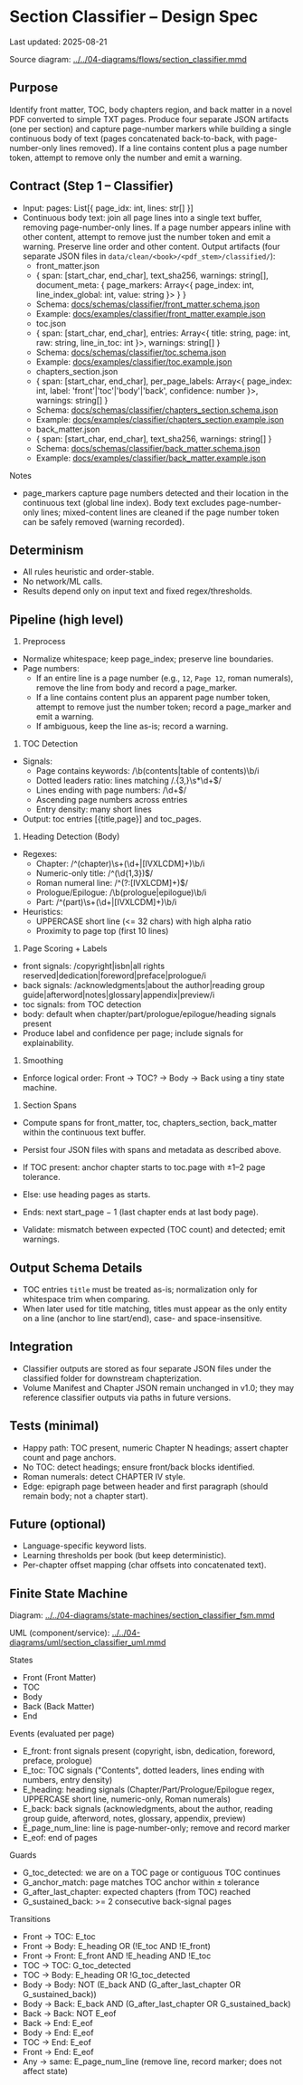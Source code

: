 # Section Classifier – Design Spec

Last updated: 2025-08-21

Source diagram: [../../04-diagrams/flows/section_classifier.mmd](../../04-diagrams/flows/section_classifier.mmd)

## Purpose

Identify front matter, TOC, body chapters region, and back matter in a novel PDF converted to simple TXT pages. Produce four separate JSON artifacts (one per section) and capture page-number markers while building a single continuous body of text (pages concatenated back-to-back, with page-number-only lines removed). If a line contains content plus a page number token, attempt to remove only the number and emit a warning.

## Contract (Step 1 – Classifier)

- Input: pages: List[{ page_idx: int, lines: str[] }]
- Continuous body text: join all page lines into a single text buffer, removing page-number-only lines. If a page number appears inline with other content, attempt to remove just the number token and emit a warning. Preserve line order and other content.
Output artifacts (four separate JSON files in `data/clean/<book>/<pdf_stem>/classified/`):
  - front_matter.json
  - { span: [start_char, end_char], text_sha256, warnings: string[], document_meta: { page_markers: Array<{ page_index: int, line_index_global: int, value: string }> } }
  - Schema: [docs/schemas/classifier/front_matter.schema.json](schemas/classifier/front_matter.schema.json)
  - Example: [docs/examples/classifier/front_matter.example.json](examples/classifier/front_matter.example.json)
  - toc.json
  - { span: [start_char, end_char], entries: Array<{ title: string, page: int, raw: string, line_in_toc: int }>, warnings: string[] }
  - Schema: [docs/schemas/classifier/toc.schema.json](schemas/classifier/toc.schema.json)
  - Example: [docs/examples/classifier/toc.example.json](examples/classifier/toc.example.json)
  - chapters_section.json
  - { span: [start_char, end_char], per_page_labels: Array<{ page_index: int, label: 'front'|'toc'|'body'|'back', confidence: number }>, warnings: string[] }
  - Schema: [docs/schemas/classifier/chapters_section.schema.json](schemas/classifier/chapters_section.schema.json)
  - Example: [docs/examples/classifier/chapters_section.example.json](examples/classifier/chapters_section.example.json)
  - back_matter.json
  - { span: [start_char, end_char], text_sha256, warnings: string[] }
  - Schema: [docs/schemas/classifier/back_matter.schema.json](schemas/classifier/back_matter.schema.json)
  - Example: [docs/examples/classifier/back_matter.example.json](examples/classifier/back_matter.example.json)

Notes

- page_markers capture page numbers detected and their location in the continuous text (global line index). Body text excludes page-number-only lines; mixed-content lines are cleaned if the page number token can be safely removed (warning recorded).

## Determinism

- All rules heuristic and order-stable.
- No network/ML calls.
- Results depend only on input text and fixed regex/thresholds.

## Pipeline (high level)

1. Preprocess

- Normalize whitespace; keep page_index; preserve line boundaries.
- Page numbers:
  - If an entire line is a page number (e.g., `12`, `Page 12`, roman numerals), remove the line from body and record a page_marker.
  - If a line contains content plus an apparent page number token, attempt to remove just the number token; record a page_marker and emit a warning.
  - If ambiguous, keep the line as-is; record a warning.

1. TOC Detection

- Signals:
  - Page contains keywords: /\\b(contents|table of contents)\\b/i
  - Dotted leaders ratio: lines matching /.{3,}\\s\*\\d+$/
  - Lines ending with page numbers: /\\d+$/
  - Ascending page numbers across entries
  - Entry density: many short lines
- Output: toc entries [{title,page}] and toc_pages.

1. Heading Detection (Body)

- Regexes:
  - Chapter: /^(chapter)\\s+(\\d+|[IVXLCDM]+)\\b/i
  - Numeric-only title: /^(\\d{1,3})$/
  - Roman numeral line: /^(?:[IVXLCDM]+)$/
  - Prologue/Epilogue: /\\b(prologue|epilogue)\\b/i
  - Part: /^(part)\\s+(\\d+|[IVXLCDM]+)\\b/i
- Heuristics:
  - UPPERCASE short line (\<= 32 chars) with high alpha ratio
  - Proximity to page top (first 10 lines)

1. Page Scoring + Labels

- front signals: /copyright|isbn|all rights reserved|dedication|foreword|preface|prologue/i
- back signals: /acknowledgments|about the author|reading group guide|afterword|notes|glossary|appendix|preview/i
- toc signals: from TOC detection
- body: default when chapter/part/prologue/epilogue/heading signals present
- Produce label and confidence per page; include signals for explainability.

1. Smoothing

- Enforce logical order: Front → TOC? → Body → Back using a tiny state machine.

1. Section Spans

- Compute spans for front_matter, toc, chapters_section, back_matter within the continuous text buffer.
- Persist four JSON files with spans and metadata as described above.

- If TOC present: anchor chapter starts to toc.page with ±1–2 page tolerance.
- Else: use heading pages as starts.
- Ends: next start_page − 1 (last chapter ends at last body page).
- Validate: mismatch between expected (TOC count) and detected; emit warnings.

## Output Schema Details

- TOC entries `title` must be treated as-is; normalization only for whitespace trim when comparing.
- When later used for title matching, titles must appear as the only entity on a line (anchor to line start/end), case- and space-insensitive.

## Integration

- Classifier outputs are stored as four separate JSON files under the classified folder for downstream chapterization.
- Volume Manifest and Chapter JSON remain unchanged in v1.0; they may reference classifier outputs via paths in future versions.

## Tests (minimal)

- Happy path: TOC present, numeric Chapter N headings; assert chapter count and page anchors.
- No TOC: detect headings; ensure front/back blocks identified.
- Roman numerals: detect CHAPTER IV style.
- Edge: epigraph page between header and first paragraph (should remain body; not a chapter start).

## Future (optional)

- Language-specific keyword lists.
- Learning thresholds per book (but keep deterministic).
- Per-chapter offset mapping (char offsets into concatenated text).

## Finite State Machine

Diagram: [../../04-diagrams/state-machines/section_classifier_fsm.mmd](../../04-diagrams/state-machines/section_classifier_fsm.mmd)

UML (component/service): [../../04-diagrams/uml/section_classifier_uml.mmd](../../04-diagrams/uml/section_classifier_uml.mmd)

States

- Front (Front Matter)
- TOC
- Body
- Back (Back Matter)
- End

Events (evaluated per page)

- E_front: front signals present (copyright, isbn, dedication, foreword, preface, prologue)
- E_toc: TOC signals ("Contents", dotted leaders, lines ending with numbers, entry density)
- E_heading: heading signals (Chapter/Part/Prologue/Epilogue regex, UPPERCASE short line, numeric-only, Roman numerals)
- E_back: back signals (acknowledgments, about the author, reading group guide, afterword, notes, glossary, appendix, preview)
- E_page_num_line: line is page-number-only; remove and record marker
- E_eof: end of pages

Guards

- G_toc_detected: we are on a TOC page or contiguous TOC continues
- G_anchor_match: page matches TOC anchor within ± tolerance
- G_after_last_chapter: expected chapters (from TOC) reached
- G_sustained_back: >= 2 consecutive back-signal pages

Transitions

- Front → TOC: E_toc
- Front → Body: E_heading OR (!E_toc AND !E_front)
- Front → Front: E_front AND !E_heading AND !E_toc
- TOC → TOC: G_toc_detected
- TOC → Body: E_heading OR !G_toc_detected
- Body → Body: NOT (E_back AND (G_after_last_chapter OR G_sustained_back))
- Body → Back: E_back AND (G_after_last_chapter OR G_sustained_back)
- Back → Back: NOT E_eof
- Back → End: E_eof
- Body → End: E_eof
- TOC → End: E_eof
- Front → End: E_eof
- Any → same: E_page_num_line (remove line, record marker; does not affect state)
